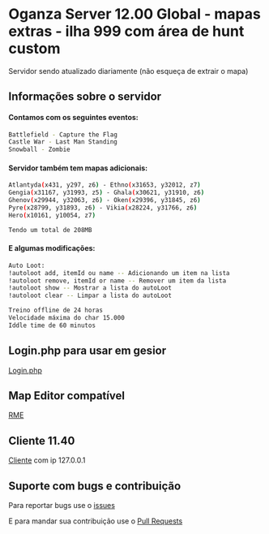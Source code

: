 # Oganza Server 12.00 Global - mapas extras - ilha 999 com área de hunt custom

Servidor sendo atualizado diariamente
(não esqueça de extrair o mapa)


## Informações sobre o servidor

#### Contamos com os seguintes eventos:
```bash
Battlefield - Capture the Flag
Castle War - Last Man Standing
Snowball - Zombie
```

#### Servidor também tem mapas adicionais:
```bash
Atlantyda(x431, y297, z6) - Ethno(x31653, y32012, z7)
Gengia(x31167, y31993, z5) - Ghala(x30621, y31910, z6) 
Ghenov(x29944, y32063, z6) - Oken(x29396, y31845, z6) 
Pyre(x28799, y31893, z6) - Vikia(x28224, y31766, z6)
Hero(x10161, y10054, z7)

Tendo um total de 208MB
```

#### E algumas modificações:
```bash
Auto Loot:
!autoloot add, itemId ou name -- Adicionando um item na lista
!autoloot remove, itemId or name -- Remover um item da lista
!autoloot show -- Mostrar a lista do autoLoot
!autoloot clear -- Limpar a lista do autoLoot
```
```bash
Treino offline de 24 horas
Velocidade máxima do char 15.000
Iddle time de 60 minutos
```

## Login.php para usar em gesior

[Login.php](http://www.tibiaking.com/forum/applications/core/interface/file/attachment.php?id=22738)

## Map Editor compatível

[RME](http://www.mediafire.com/file/dsebb45v585ap8a/Remere%27s+Map+Editor.rar)

## Cliente 11.40

[Cliente](http://www.mediafire.com/file/vtada7a6954zymk/Tibia+11.44.rar) com ip 127.0.0.1

## Suporte com bugs e contribuição

Para reportar bugs use o [issues](https://github.com/jaurez/Oganza-Server/issues/new)

E para mandar sua contribuição use o [Pull Requests](https://github.com/jaurez/Oganza-Server/compare)







